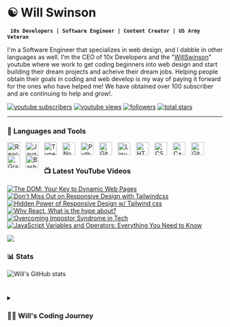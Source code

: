# ☯ Will Swinson

**` 10x Developers | Software Engineer | Content Creator | US Army Veteran`**

I'm a Software Engineer that specializes in web design, and I dabble in other languages as well. I'm the CEO of 10x Developers and the "[WillSwinson](https://www.youtube.com/@WillSwinson)" youtube where we work to get coding beginners into web design and start building their dream projects and acheive their dream jobs. Helping people obtain their goals in coding and web develop is my way of paying it forward for the ones who have helped me! We have obtained over 100 subscriber and are continuing to help and grow!.

   <p align="left">
      <a href="https://www.youtube.com/channel/UC7VmhGsLfRXzoP1qAQtaL9Q?sub_confirmation=1">
         <img alt="youtube subscribers" title="Subscribe to my YouTube channel" src="https://custom-icon-badges.demolab.com/youtube/channel/subscribers/UC7VmhGsLfRXzoP1qAQtaL9Q?color=%23E05D44&label=SUBSCRIBE&logo=video&logoColor=white&style=for-the-badge&labelColor=CE4630"/></a> 
      <a href="https://www.youtube.com/channel/UC7VmhGsLfRXzoP1qAQtaL9Q">
         <img alt="youtube views" title="YouTube views" src="https://custom-icon-badges.demolab.com/youtube/channel/views/UC7VmhGsLfRXzoP1qAQtaL9Q?color=%23E1AD0E&logo=eye&logoColor=white&style=for-the-badge&labelColor=C79600"/></a> 
      <a href="https://github.com/Will-Swinson?tab=followers">
         <img alt="followers" title="Follow me on Github" src="https://custom-icon-badges.demolab.com/github/followers/Will-Swinson?color=236ad3&labelColor=1155ba&style=for-the-badge&logo=person-add&label=Follow&logoColor=white"/></a>
      <a href="https://github.com/Will-Swinson?tab=repositories&sort=stargazers">
         <img alt="total stars" title="Total stars on GitHub" src="https://custom-icon-badges.demolab.com/github/stars/Will-Swinson?color=55960c&style=for-the-badge&labelColor=488207&logo=star"/></a>
   </p>

---

### 🧰 Languages and Tools

<img align="left" alt="React" width="30px" style="padding-right:10px;" src="https://cdn.jsdelivr.net/gh/devicons/devicon/icons/react/react-original.svg" />
<img align="left" alt="JavaScript" width="30px" style="padding-right:10px;" src="https://cdn.jsdelivr.net/gh/devicons/devicon/icons/javascript/javascript-plain.svg" />
<img align="left" alt="TypeScript" width="30px" style="padding-right:10px;" src="https://cdn.jsdelivr.net/gh/devicons/devicon/icons/typescript/typescript-plain.svg" />
<img align="left" alt="NodeJS" width="30px" style="padding-right:10px;" src="https://cdn.jsdelivr.net/gh/devicons/devicon/icons/nodejs/nodejs-original.svg" />
<img align="left" alt="Python" width="30px" style="padding-right:10px;" src="https://cdn.jsdelivr.net/gh/devicons/devicon/icons/python/python-plain.svg" />
<img align="left" alt="Git" width="30px" style="padding-right:10px;" src="https://cdn.jsdelivr.net/gh/devicons/devicon/icons/git/git-original.svg" />
<img align="left" alt="Linux" width="30px" style="padding-right:10px;" src="https://cdn.jsdelivr.net/gh/devicons/devicon/icons/linux/linux-original.svg" />
<img align="left" alt="HTML" width="30px" style="padding-right:10px;" src="https://cdn.jsdelivr.net/gh/devicons/devicon/icons/html5/html5-plain.svg" />
<img align="left" alt="CSS" width="30px" style="padding-right:10px;" src="https://cdn.jsdelivr.net/gh/devicons/devicon/icons/css3/css3-plain.svg" />
<img align="left" alt="C++" width="30px" style="padding-right:10px;" src="https://cdn.jsdelivr.net/gh/devicons/devicon/icons/cplusplus/cplusplus-line.svg" />
<img align="left" alt="GitHub" width="30px" style="padding-right:10px;" src="https://cdn.jsdelivr.net/gh/devicons/devicon/icons/github/github-original.svg" />
<img align="left" alt="Gradle" width="30px" style="padding-right:10px;" src="https://cdn.jsdelivr.net/gh/devicons/devicon/icons/gradle/gradle-plain.svg" />
<img align="left" alt="Bash" width="30px" style="padding-right:10px;" src="https://cdn.jsdelivr.net/gh/devicons/devicon/icons/bash/bash-original.svg" />
<br />

# 

### 📺 Latest YouTube Videos

<!-- BEGIN YOUTUBE-CARDS -->
[![The DOM: Your Key to Dynamic Web Pages](https://ytcards.demolab.com/?id=K6zSSAAtbTE&title=The+DOM%3A+Your+Key+to+Dynamic+Web+Pages&lang=en&timestamp=1701449829&background_color=%230d1117&title_color=%23ffffff&stats_color=%23dedede&max_title_lines=1&width=250&border_radius=5 "The DOM: Your Key to Dynamic Web Pages")](https://www.youtube.com/watch?v=K6zSSAAtbTE)
[![Don't Miss Out on Responsive Design with Tailwindcss](https://ytcards.demolab.com/?id=6ASewGzKByg&title=Don%27t+Miss+Out+on+Responsive+Design+with+Tailwindcss&lang=en&timestamp=1700521879&background_color=%230d1117&title_color=%23ffffff&stats_color=%23dedede&max_title_lines=1&width=250&border_radius=5 "Don't Miss Out on Responsive Design with Tailwindcss")](https://www.youtube.com/watch?v=6ASewGzKByg)
[![Hidden Power of Responsive Design w/ Tailwind css](https://ytcards.demolab.com/?id=o7H70ft485c&title=Hidden+Power+of+Responsive+Design+w%2F+Tailwind+css&lang=en&timestamp=1700026227&background_color=%230d1117&title_color=%23ffffff&stats_color=%23dedede&max_title_lines=1&width=250&border_radius=5 "Hidden Power of Responsive Design w/ Tailwind css")](https://www.youtube.com/watch?v=o7H70ft485c)
[![Why React, What is the hype about?](https://ytcards.demolab.com/?id=PcUWT66DN1I&title=Why+React%2C+What+is+the+hype+about%3F&lang=en&timestamp=1698940787&background_color=%230d1117&title_color=%23ffffff&stats_color=%23dedede&max_title_lines=1&width=250&border_radius=5 "Why React, What is the hype about?")](https://www.youtube.com/watch?v=PcUWT66DN1I)
[![Overcoming Impostor Syndrome in Tech](https://ytcards.demolab.com/?id=FNyzDqKIwmY&title=Overcoming+Impostor+Syndrome+in+Tech&lang=en&timestamp=1698241887&background_color=%230d1117&title_color=%23ffffff&stats_color=%23dedede&max_title_lines=1&width=250&border_radius=5 "Overcoming Impostor Syndrome in Tech")](https://www.youtube.com/watch?v=FNyzDqKIwmY)
[![JavaScript Variables and Operators: Everything You Need to Know](https://ytcards.demolab.com/?id=WrG18uhzrYc&title=JavaScript+Variables+and+Operators%3A+Everything+You+Need+to+Know&lang=en&timestamp=1697479403&background_color=%230d1117&title_color=%23ffffff&stats_color=%23dedede&max_title_lines=1&width=250&border_radius=5 "JavaScript Variables and Operators: Everything You Need to Know")](https://www.youtube.com/watch?v=WrG18uhzrYc)
<!-- END YOUTUBE-CARDS -->

[<img src="https://custom-icon-badges.demolab.com/badge/-Subscribe%20For%20More-red?style=for-the-badge&logo=video&logoColor=white"/>](https://www.youtube.com/c/UC7VmhGsLfRXzoP1qAQtaL9Q?sub_confirmation=1)

### 📊 Stats

![Will's GitHub stats](https://github-readme-stats.vercel.app/api?username=will-swinson&show_icons=true&theme=gruvbox)

<!-- ![GitHub Streak](https://streak-stats.demolab.com?user=Will-Swinson&theme=gruvbox&border_radius=4.5) -->

# 

<details>
 <summary><h3>👨‍💻 Will's Coding Journey</h3></summary>
   I've never been good at anything naturally, so I realized this young and I started to practice thing I'd like to get better at. I picked up coding with Galvanize's Operation Level Up bootcamp in Feb 2023 6 months before exiting the Military. After that I began going down the rabit whole of wanting to learn lots about many different technologies. Fast forward to today and I'm currently working on my new website, content and a few other projects. I'm also working on a few other projects that I'm excited to share with you all soon!
